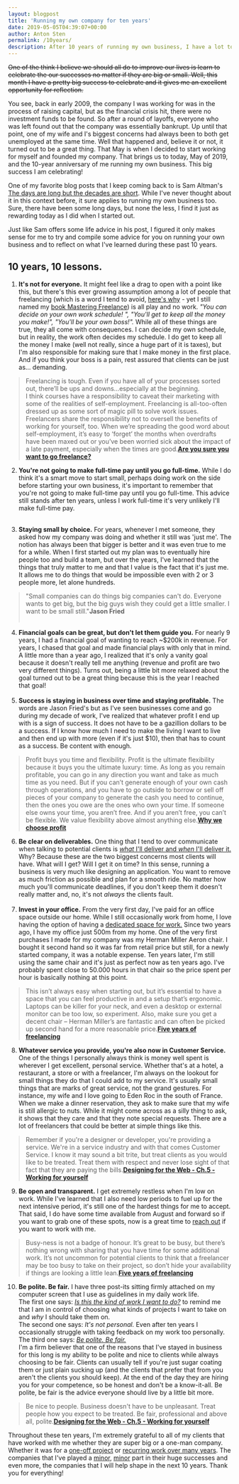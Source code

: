 ```yaml
---
layout: blogpost
title: 'Running my own company for ten years'
date: 2019-05-05T04:39:07+00:00
author: Anton Sten
permalink: /10years/
description: After 10 years of running my own business, I have a lot to celebrate! Here are 10 things I think will help you along your freelance journey that I learned over my 10 years.
---
```


~~One of the think I believe we should all do to improve our lives is learn to celebrate the our successes no matter if they are big or small. Well, this month I have a pretty big success to celebrate and it gives me an excellent opportunity for reflection.~~

You see, back in early 2009, the company I was working for was in the process of raising capital, but as the financial crisis hit, there were no investment funds to be found. So after a round of layoffs, everyone who was left found out that the company was essentially bankrupt. Up until that point, one of my wife and I's biggest concerns had always been to both get unemployed at the same time. Well that happened and, believe it or not, it turned out to be a great thing. That May is when I decided to start working for myself and founded my company. That brings us to today, May of 2019, and the 10-year anniversary of me running my own business. This big success I am celebrating!

One of my favorite blog posts that I keep coming back to is Sam Altman's [The days are long but the decades are short](https://blog.samaltman.com/the-days-are-long-but-the-decades-are-short). While I've never thought about it in this context before, it sure applies to running my own business too. Sure, there have been some long days, but none the less, I find it just as rewarding today as I did when I started out.

Just like Sam offers some life advice in his post, I figured it only makes sense for me to try and compile some advice for you on running your own business and to reflect on what I've learned during these past 10 years.

## 10 years, 10 lessons.

1. **It's not for everyone.** It might feel like a drag to open with a point like this, but there's this ever growing assumption among a lot of people that freelancing (which is a word I tend to avoid, [here's why](https://www.antonsten.com/fword/) - yet I still named my [book Mastering Freelance](https://masteringfreelance.com)) is all play and no work. *"You can decide on your own work schedule! ", "You'll get to keep all the money you make!", "You'll be your own boss!".* While all of these things are true, they all come with consequences. I can decide my own schedule, but in reality, the work often decides my schedule. I do get to keep all the money I make (well not really, since a huge part of it is taxes), but I'm also responsible for making sure that I make money in the first place. And if you think your boss is a pain, rest assured that clients can be just as... demanding.
>Freelancing is tough. Even if you have all of your processes sorted out, there’ll be ups and downs…especially at the beginning.<br />I think courses have a responsibility to caveat their marketing with some of the realities of self-employment. Freelancing is all-too-often dressed up as some sort of magic pill to solve work issues.
<br />Freelancers share the responsibility not to oversell the benefits of working for yourself, too. When we’re spreading the good word about self-employment, it’s easy to ‘forget’ the months when overdrafts have been maxed out or you’ve been worried sick about the impact of a late payment, especially when the times are good.**[Are you sure you want to go freelance?](https://worknotes.co.uk/career/are-you-sure-you-want-to-go-freelance/)**

2. **You're not going to make full-time pay until you go full-time.** While I do think it's a smart move to start small, perhaps doing work on the side before starting your own business, it's important to remember that you're not going to make full-time pay until you go full-time. This advice still stands after ten years, unless I work full-time it's very unlikely I'll make full-time pay.<br /><br />

3. **Staying small by choice.** For years, whenever I met someone, they asked how my company was doing and whether it still was 'just me'. The notion has always been that bigger is better and it was even true to me for a while. When I first started out my plan was to eventually hire people too and build a team, but over the years, I've learned that the things that truly matter to me and that I value is the fact that it's just me. It allows me to do things that would be impossible even with 2 or 3 people more, let alone hundreds.
>"Small companies can do things big companies can't do. Everyone wants to get big, but the big guys wish they could get a little smaller. I want to be small still."**Jason Fried**
<br /><br />
4. **Financial goals can be great, but don't let them guide you.** For nearly 9 years, I had a financial goal of wanting to reach ~$200k in revenue. For years, I chased that goal and made financial plays with only that in mind. A little more than a year ago, I realized that it's only a vanity goal because it doesn't really tell me anything (revenue and profit are two very different things). Turns out, being a little bit more relaxed about the goal turned out to be a great thing because this is the year I reached that goal!
<br /><br />
5. **Success is staying in business over time and staying profitable.** The words are Jason Fried's but as I've seen businesses come and go during my decade of work, I've realized that whatever profit I end up with is a sign of success. It does not have to be a gazillion dollars to be a success. If I know how much I need to make the living I want to live and then end up with more (even if it's just $10), then that has to count as a success. Be content with enough.
>Profit buys you time and flexibility. Profit is the ultimate flexibility because it buys you the ultimate luxury: time. As long as you remain profitable, you can go in any direction you want and take as much time as you need. But if you can’t generate enough of your own cash through operations, and you have to go outside to borrow or sell off pieces of your company to generate the cash you need to continue, then the ones you owe are the ones who own your time. If someone else owns your time, you aren’t free. And if you aren’t free, you can’t be flexible. We value flexibility above almost anything else.**[Why we choose profit](https://m.signalvnoise.com/why-we-choose-profit/)**

6. **Be clear on deliverables.** One thing that I tend to over communicate when talking to potential clients is [*what* I'll deliver and *when* I'll deliver it.](https://www.antonsten.com/work-with-me/) Why? Because these are the two biggest concerns most clients will have. What will I get? Will I get it on time? In this sense, running a business is very much like designing an application. You want to remove as much friction as possible and plan for a smooth ride. No matter how much you'll communicate deadlines, if you don't keep them it doesn't really matter and, no, it's not *always* the clients fault.
<br /><br />
7. **Invest in your office.**
From the very first day, I've paid for an office space outside our home. While I still occasionally work from home, I love having the option of having a [dedicated space for work.](https://www.antonsten.com/about/) Since two years ago, I have my office just 500m from my home. One of the very first purchases I made for my company was my Herman Miller Aeron chair. I bought it second hand so it was far from retail price but still, for a newly started company, it was a notable expense. Ten years later, I'm still using the same chair and it's just as perfect now as ten years ago. I've probably spent close to 50.000 hours in that chair so the price spent per hour is basically nothing at this point.
>This isn’t always easy when starting out, but it’s essential to have a space that you can feel productive in and a setup that’s ergonomic. Laptops can be killer for your neck, and even a desktop or external monitor can be too low, so experiment. Also, make sure you get a decent chair – Herman Miller’s are fantastic and can often be picked up second hand for a more reasonable price.**[Five years of freelancing](https://worknotes.co.uk/career/five-years-of-freelancing-20-practical-tips/)**

8. **Whatever service you provide, you're also now in Customer Service.**
One of the things I personally always think is money well spent is wherever I get excellent, personal service. Whether that's at a hotel, a restaurant, a store or with a freelancer, I'm always on the lookout for small things they do that I could add to my service. It's usually small things that are marks of great service, not the grand gestures. For instance, my wife and I love going to Eden Roc in the south of France. When we make a dinner reservation, they ask to make sure that my wife is still allergic to nuts. While it might come across as a silly thing to ask, it shows that they care and that they note special requests. There are a lot of freelancers that could be better at simple things like this.
>Remember if you're a designer or developer, you're providing a service. We're in a service industry and with that comes Customer Service. I know it may sound a bit trite, but treat clients as you would like to be treated. Treat them with respect and never lose sight of that fact that they are paying the bills.**[Designing for the Web - Ch.5 - Working for yourself](https://designingfortheweb.co.uk/part1/chapter5/)**
9. **Be open and transparent.**
I get extremely restless when I'm low on work. While I've learned that I also need low periods to fuel up for the next intensive period, it's still one of the hardest things for me to accept. That said, I do have some time available from August and forward so if you want to grab one of these spots, now is a great time to [reach out](https://www.antonsten.com/contact) if you want to work with me.
>Busy-ness is not a badge of honour. It’s great to be busy, but there’s nothing wrong with sharing that you have time for some additional work. It’s not uncommon for potential clients to think that a freelancer may be too busy to take on their project, so don’t hide your availability if things are looking a little lean.**[Five years of freelancing](https://worknotes.co.uk/career/five-years-of-freelancing-20-practical-tips/)**
10. **Be polite. Be fair.** I have three post-its sitting firmly attached on my computer screen that I use as guidelines in my daily work life.<br />
The first one says: *[Is this the kind of work I want to do?](https://www.antonsten.com/calm/)* to remind me that I am in control of choosing what kinds of projects I want to take on and *why* I should take them on.<br />
The second one says: *It's not personal.* Even after ten years I occasionally struggle with taking feedback on my work too personally.<br />
The third one says: *[Be polite. Be fair.](https://gretchenrubin.com/podcast-episode/a-little-happier-be-polite-be-fair/)*<br />
I'm a firm believer that one of the reasons that I've stayed in business for this long is my ability to be polite and nice to clients while always choosing to be fair. Clients can usually tell if you're just sugar coating them or just plain sucking up (and the clients that prefer that from you aren't the clients you should keep). At the end of the day they are hiring you for your competence, so be honest and don't be a know-it-all. Be polite, be fair is the advice everyone should live by a little bit more.
>Be nice to people. Business doesn't have to be unpleasant. Treat people how you expect to be treated. Be fair, professional and above all, polite.**[Designing for the Web - Ch.5 - Working for yourself](https://designingfortheweb.co.uk/part1/chapter5/)**

Throughout these ten years, I'm extremely grateful to all of my clients that have worked with me whether they are super big or a one-man company. Whether it was for a [one-off project](https://www.antonsten.com/case/telia/) or [recurring work over many years](https://www.antonsten.com/case/eon/). The companies that I've played a [minor](https://www.antonsten.com/case/frank/), [minor](https://www.shopify.com/enterprise/australian-ecommerce-fashion-the-5th) part in their huge successes and even more, the companies that I will help shape in the next 10 years. Thank you for everything!
